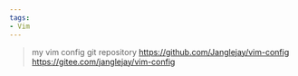 ```yaml
---
tags: 
- Vim
---
```


> my vim config git repository
> https://github.com/Janglejay/vim-config
> https://gitee.com/janglejay/vim-config
